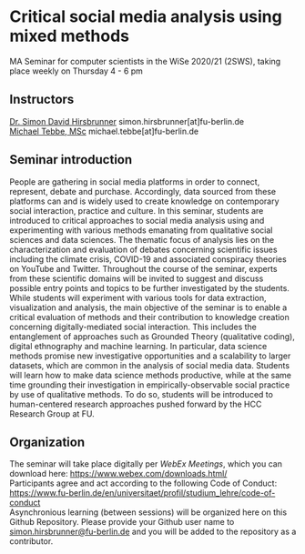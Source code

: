 # Critical social media analysis using mixed methods
MA Seminar for computer scientists in the WiSe 2020/21 (2SWS), taking place weekly on Thursday 4 - 6 pm
## Instructors
[Dr. Simon David Hirsbrunner](https://www.mi.fu-berlin.de/en/inf/groups/hcc/members/postdocs/hirsbrunner.html) simon.hirsbrunner[at]fu-berlin.de<br/>
[Michael Tebbe, MSc](https://www.mi.fu-berlin.de/en/inf/groups/hcc/members/researchers/tebbe.html) michael.tebbe[at]fu-berlin.de

## Seminar introduction
People are gathering in social media platforms in order to connect, represent, debate and purchase. Accordingly, data sourced from these platforms can and is widely used to create knowledge on contemporary social interaction, practice and culture. In this seminar, students are introduced to critical approaches to social media analysis using and experimenting with various methods emanating from qualitative social sciences and data sciences.
The thematic focus of analysis lies on the characterization and evaluation of debates concerning scientific issues including the climate crisis, COVID-19 and associated conspiracy theories on YouTube and Twitter. Throughout the course of the seminar, experts from these scientific domains will be invited to suggest and discuss possible entry points and topics to be further investigated by the students.
While students will experiment with various tools for data extraction, visualization and analysis, the main objective of the seminar is to enable a critical evaluation of methods and their contribution to knowledge creation concerning digitally-mediated social interaction. This includes the entanglement of approaches such as Grounded Theory (qualitative coding), digital ethnography and machine learning. In particular, data science methods promise new investigative opportunities and a scalability to larger datasets, which are common in the analysis of social media data. Students will learn how to make data science methods productive, while at the same time grounding their investigation in empirically-observable social practice by use of qualitative methods. To do so, students will be introduced to human-centered research approaches pushed forward by the HCC Research Group at FU.

## Organization
The seminar will take place digitally per _WebEx Meetings_, which you can download here: https://www.webex.com/downloads.html/<br/>
Participants agree and act according to the following Code of Conduct: https://www.fu-berlin.de/en/universitaet/profil/studium_lehre/code-of-conduct<br/>
Asynchronious learning (between sessions) will be organized here on this Github Repository. Please provide your Github user name to simon.hirsbrunner@fu-berlin.de and you will be added to the repository as a contributor. <br/>
